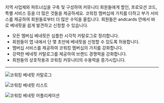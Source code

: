 지역 사업체와 파트너십을 구축 및 구성하여 커뮤니티 회원들에게 할인, 프로모션 코드, 특별 서비스 등을 더 많은 것들을 제공하세요. 코워킹 멤버십에 가치를 더하고 부가 서비스를 제공하여 회원들로부터 더 많은 수익을 올립니다. 회원들은 andcards 안에서 바로 베네핏을 쉽게 발견하고 신청할 수 있습니다.

- 모든 멤버십 베네핏은 심플한 시각적 카탈로그로 정리합니다.
- 회원들이 앱 내에서 단 몇 초만에 베네핏을 신청할 수 있도록 허용합니다.
- 멤버십 서비스를 제공하여 코워킹 멤버십의 가치를 강화합니다.
- 강력한 베네핏 카탈로그를 제공하여 브랜드 경쟁력을 강화합니다.
- 회원들의 상호작용과 코워킹 커뮤니티의 수용력을 증가시킵니다.

---

![코워킹 베네핏 카탈로그](https://s3.ap-northeast-2.amazonaws.com/screenshot.andcards.com/andcards-benefits-main-light-en-1920-1080.png)

![코워킹 베네핏 리스트](https://s3.ap-northeast-2.amazonaws.com/marketing.feature.andcards.com/benefit-list.jpg)

![코워킹 베네핏 어플리케이션](https://s3.ap-northeast-2.amazonaws.com/screenshot.andcards.com/andcards-benefits-apply-light-en-1920-1080.png)
